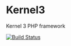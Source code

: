 # Kernel3
Kernel 3 PHP framework

[![Build Status](https://travis-ci.org/foxel/Kernel3.svg)](https://travis-ci.org/foxel/Kernel3)

